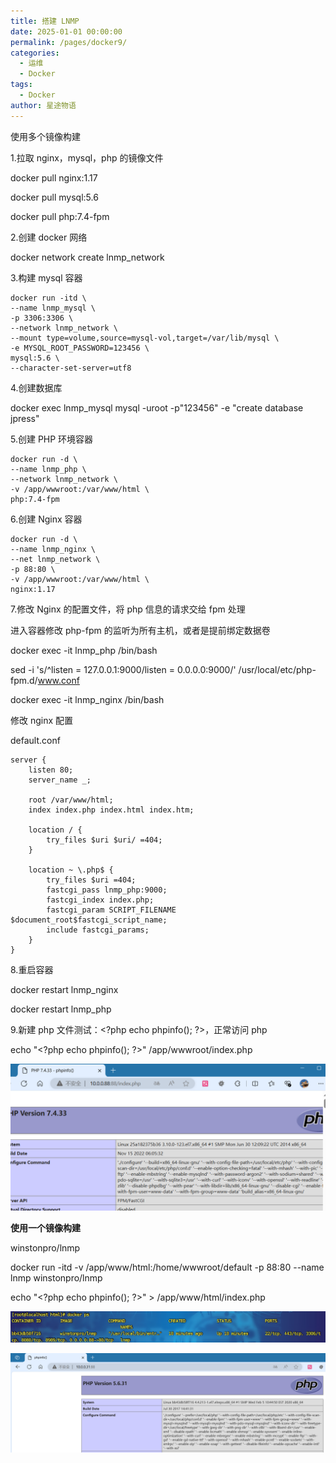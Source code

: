 ```yaml
---
title: 搭建 LNMP
date: 2025-01-01 00:00:00
permalink: /pages/docker9/
categories:
  - 运维
  - Docker
tags:
  - Docker
author: 星途物语
---
```

使用多个镜像构建

1.拉取 nginx，mysql，php 的镜像文件

docker pull nginx:1.17

docker pull mysql:5.6

docker pull php:7.4-fpm

2.创建 docker 网络

docker network create lnmp_network

3.构建 mysql 容器

```shell
docker run -itd \
--name lnmp_mysql \
-p 3306:3306 \
--network lnmp_network \
--mount type=volume,source=mysql-vol,target=/var/lib/mysql \
-e MYSQL_ROOT_PASSWORD=123456 \
mysql:5.6 \
--character-set-server=utf8
```

4.创建数据库

docker exec lnmp_mysql mysql -uroot -p"123456" -e "create database jpress"

5.创建 PHP 环境容器

```shell
docker run -d \
--name lnmp_php \
--network lnmp_network \
-v /app/wwwroot:/var/www/html \
php:7.4-fpm
```

6.创建 Nginx 容器

```shell
docker run -d \
--name lnmp_nginx \
--net lnmp_network \
-p 88:80 \
-v /app/wwwroot:/var/www/html \
nginx:1.17
```

7.修改 Nginx 的配置文件，将 php 信息的请求交给 fpm 处理

进入容器修改 php-fpm 的监听为所有主机，或者是提前绑定数据卷



docker exec -it lnmp_php /bin/bash

sed -i 's/^listen = 127.0.0.1:9000/listen = 0.0.0.0:9000/' /usr/local/etc/php-fpm.d/www.conf



docker exec -it lnmp_nginx /bin/bash

修改 nginx 配置

default.conf

```nginx
server {
    listen 80;
    server_name _;

    root /var/www/html;
    index index.php index.html index.htm;

    location / {
        try_files $uri $uri/ =404;
    }

    location ~ \.php$ {
        try_files $uri =404;
        fastcgi_pass lnmp_php:9000;
        fastcgi_index index.php;
        fastcgi_param SCRIPT_FILENAME $document_root$fastcgi_script_name;
        include fastcgi_params;
    }
}
```

8.重启容器

docker restart lnmp_nginx

docker restart lnmp_php

9.新建 php 文件测试：\<?php echo phpinfo(); ?>，正常访问 php

echo "\<?php echo phpinfo(); ?>" /app/wwwroot/index.php

 <img src="/img/image-20240918091459026.png" alt="image-20240918091459026" style="zoom:80%;" />



**使用一个镜像构建**

winstonpro/lnmp

docker run -itd -v /app/www/html:/home/wwwroot/default -p 88:80 --name lnmp winstonpro/lnmp

echo "\<?php echo phpinfo(); ?>" > /app/www/html/index.php

<img src="/img/image-20240918214137975.png" alt="image-20240918214137975" style="zoom:80%;" />

![image-20240918213127176](/img/image-20240918213127176.png)